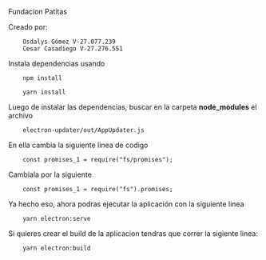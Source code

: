 Fundacion Patitas

Creado por:

        Osdalys Gómez V-27.077.239
        Cesar Casadiego V-27.276.551

Instala dependencias usando 

        npm install

        yarn install


Luego de instalar las dependencias, buscar en la carpeta **node_modules** el archivo


        electron-updater/out/AppUpdater.js


En ella cambia la siguiente linea de codigo 


        const promises_1 = require("fs/promises");


Cambiala por la siguiente


        const promises_1 = require("fs").promises;


Ya hecho eso, ahora podras ejecutar la aplicación con la siguiente linea


        yarn electron:serve


Si quieres crear el build de la aplicacion tendras que correr la sigiente linea:


        yarn electron:build
